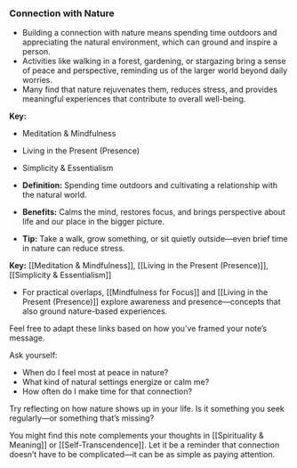 ### Connection with Nature

- Building a connection with nature means spending time outdoors and appreciating the natural environment, which can ground and inspire a person.
- Activities like walking in a forest, gardening, or stargazing bring a sense of peace and perspective, reminding us of the larger world beyond daily worries.
- Many find that nature rejuvenates them, reduces stress, and provides meaningful experiences that contribute to overall well-being.

**Key:**
- Meditation & Mindfulness
- Living in the Present (Presence)
- Simplicity & Essentialism


- **Definition:** Spending time outdoors and cultivating a relationship with the natural world.
- **Benefits:** Calms the mind, restores focus, and brings perspective about life and our place in the bigger picture.
- **Tip:** Take a walk, grow something, or sit quietly outside—even brief time in nature can reduce stress.

**Key:** [[Meditation & Mindfulness]], [[Living in the Present (Presence)]], [[Simplicity & Essentialism]]

- For practical overlaps, [[Mindfulness for Focus]] and [[Living in the Present (Presence)]] explore awareness and presence—concepts that also ground nature-based experiences.

Feel free to adapt these links based on how you’ve framed your note’s message.


Ask yourself:
- When do I feel most at peace in nature?
- What kind of natural settings energize or calm me?
- How often do I make time for that connection?

Try reflecting on how nature shows up in your life. Is it something you seek regularly—or something that’s missing?

You might find this note complements your thoughts in [[Spirituality & Meaning]] or [[Self-Transcendence]]. Let it be a reminder that connection doesn’t have to be complicated—it can be as simple as paying attention.